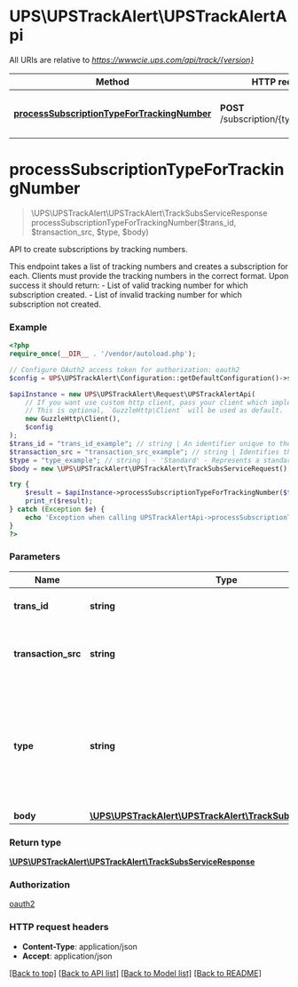 # UPS\UPSTrackAlert\UPSTrackAlertApi

All URIs are relative to *https://wwwcie.ups.com/api/track/{version}*

Method | HTTP request | Description
------------- | ------------- | -------------
[**processSubscriptionTypeForTrackingNumber**](UPSTrackAlertApi.md#processsubscriptiontypefortrackingnumber) | **POST** /subscription/{type}/package | API to create subscriptions by tracking numbers.

# **processSubscriptionTypeForTrackingNumber**
> \UPS\UPSTrackAlert\UPSTrackAlert\TrackSubsServiceResponse processSubscriptionTypeForTrackingNumber($trans_id, $transaction_src, $type, $body)

API to create subscriptions by tracking numbers.

This endpoint takes a list of tracking numbers and creates a subscription for each. Clients must provide the tracking numbers in the correct format.  Upon success it should return: - List of valid tracking number for which subscription created. - List of invalid tracking number for which subscription not created.

### Example
```php
<?php
require_once(__DIR__ . '/vendor/autoload.php');

// Configure OAuth2 access token for authorization: oauth2
$config = UPS\UPSTrackAlert\Configuration::getDefaultConfiguration()->setAccessToken('YOUR_ACCESS_TOKEN');

$apiInstance = new UPS\UPSTrackAlert\Request\UPSTrackAlertApi(
    // If you want use custom http client, pass your client which implements `GuzzleHttp\ClientInterface`.
    // This is optional, `GuzzleHttp\Client` will be used as default.
    new GuzzleHttp\Client(),
    $config
);
$trans_id = "trans_id_example"; // string | An identifier unique to the request.
$transaction_src = "transaction_src_example"; // string | Identifies the client/source application that is calling.
$type = "type_example"; // string | - 'Standard' - Represents a standard subscription type that provides near real time updates on tracking status.
$body = new \UPS\UPSTrackAlert\UPSTrackAlert\TrackSubsServiceRequest(); // \UPS\UPSTrackAlert\UPSTrackAlert\TrackSubsServiceRequest | 

try {
    $result = $apiInstance->processSubscriptionTypeForTrackingNumber($trans_id, $transaction_src, $type, $body);
    print_r($result);
} catch (Exception $e) {
    echo 'Exception when calling UPSTrackAlertApi->processSubscriptionTypeForTrackingNumber: ', $e->getMessage(), PHP_EOL;
}
?>
```

### Parameters

Name | Type | Description  | Notes
------------- | ------------- | ------------- | -------------
 **trans_id** | **string**| An identifier unique to the request. |
 **transaction_src** | **string**| Identifies the client/source application that is calling. |
 **type** | **string**| - &#x27;Standard&#x27; - Represents a standard subscription type that provides near real time updates on tracking status. |
 **body** | [**\UPS\UPSTrackAlert\UPSTrackAlert\TrackSubsServiceRequest**](../Model/TrackSubsServiceRequest.md)|  | [optional]

### Return type

[**\UPS\UPSTrackAlert\UPSTrackAlert\TrackSubsServiceResponse**](../Model/TrackSubsServiceResponse.md)

### Authorization

[oauth2](../../README.md#oauth2)

### HTTP request headers

 - **Content-Type**: application/json
 - **Accept**: application/json

[[Back to top]](#) [[Back to API list]](../../README.md#documentation-for-api-endpoints) [[Back to Model list]](../../README.md#documentation-for-models) [[Back to README]](../../README.md)

